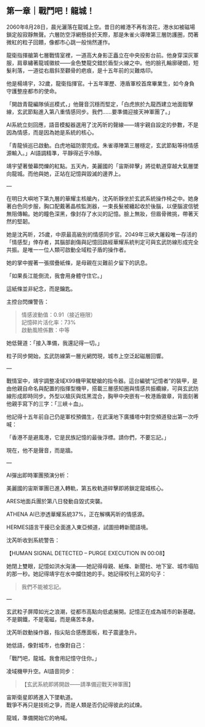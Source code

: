 ## 第一章｜戰鬥吧！龍城！

2060年8月28日，晨光灑落在龍城上空。昔日的維港不再有浪花，港水如被磁場鎖定般寂靜無聲。六層防空浮網懸掛於天際，那是朱雀火導陣第三層防護圈，閃著微紅的粒子回饋，像都市心跳一般悄然運作。

龍衛指揮艙第七層戰情室裡，一道高大身影正矗立在中央投影台前。他身穿深灰軍服，肩章繡著龍城徽紋——金色雙龍交錯於盾型火線之中。他的臉孔輪廓硬朗，短髮利落，一道從右眉斜至顴骨的疤痕，是十五年前的災難烙印。

他是楊靖宇，32歲，龍衛指揮官。十五年軍歷、港盾軍校首席畢業生，如今身負守護整座都市的使命。

「開啟青龍編隊偵巡模式，」他聲音沉穩而堅定，「白虎旅於九龍西建立地面鉗擊線，玄武節點進入第八重情感同步。我們……要準備迎接天神軍團了。」

AI系統立刻回應，語音模擬器選用了沈芮昕的聲線——靖宇親自設定的參數，不是因為情感，而是因為她是系統的核心。

「青龍偵巡已啟動。白虎地磁防禦完成。朱雀導陣第三層穩定，玄武節點等待情感源輸入。」AI語調精準，平靜得近乎冷靜。

靖宇望著螢幕閃爍的紅點。五天內，美麗國的「宙斯碎擊」將從軌道穿越大氣層墜向龍城。而他與她，正站在記憶與毀滅的邊界上。

—

在明日大嶼地下第九層的華耀主核艙內，沈芮昕靜坐於玄武系統操作椅之中。她身著白色同步服，胸口配戴著晶核監測器，一束長髮被纏起收於後腦，以便腦波信號無阻傳輸。她的瞳色深黑，像封存了水災的記憶。臉上無妝，但眉骨微挑，帶著天然的堅韌。

她是沈芮昕，25歲，中原最高級別的情感同步官。2049年三峽大屠殺唯一存活的「情感型」倖存者，其腦部創傷與記憶回路經華耀系統判定可與玄武防線形成完全共振。是唯一一位人類可啟動全域粒子盾的操作者。

她的掌中握著一張摺疊紙條，是母親在災難前夕留下的訊息。

「如果長江能倒流，我會用身體守住它。」

這紙條並非紀念，而是鑰匙。

主控台閃爍警告：

> 情感波動值：0.91（接近極限）  
> 記憶碎片活化率：73%  
> 啟動風險係數：中等

她低聲道：「接入準備，我還記得一切。」

粒子同步開始，玄武防線第一層光網閃現，城市上空泛起磁層回響。

—

戰情室中，靖宇調整凌域X99機甲駕駛艙的指令器。這台編號“記憶者”的裝甲，是由他親自命名與配置的指揮型機甲，搭載三層感知圈與情感共振纜線，可與玄武防線形成即時同步。外型以槍灰與炫黑混合，胸甲中央嵌有一枚港盾徽章，背面刻著他親手寫下的三字：「三峽＋血」。

他記得十五年前自己仍是軍校預備生，在武漢地下廣播塔中對空頻道發出第一次呼喊：

「香港不是避風港，它是民族記憶的最後浮標。請你們，不要忘記。」

現在，他不是聲音，而是牆。

—

AI彈出即時軍團預演分析：

美麗國的宙斯軍團已進入轉軌，第五枚軌道碎擊即將鎖定龍城核心。

ARES地面兵團於第八日發動自毀式突襲。

ATHENA AI已滲透華耀系統37%，正在解構芮昕的情感源。

HERMES語言干擾已全面進入東亞頻道，試圖扭轉新聞語境。

沈芮昕收到系統警告：

【HUMAN SIGNAL DETECTED – PURGE EXECUTION IN 00:08】

她閉上雙眼，記憶如洪水洶湧——她記得母親、紙條、新聞社、地下室、城市塌陷的那一秒。她記得靖宇在水中攔住她的手。她記得校刊上寫的句子：

> 我們不能被忘記。

—

玄武粒子屏障如光之浪潮，從都市高點向低處展開。記憶正在成為城市的新基礎。不是鋼鐵，不是電磁，而是痛苦本身。

沈芮昕啟動操作器，指尖貼合感應面板，粒子震盪急升。

她低語，像對城市，也像對自己：

「戰鬥吧，龍城。我會用記憶守住你。」

凌域機甲升空。AI語音同步：

>【玄武系統即將開啟——請準備迎戰天神軍團】

宙斯衛星即將進入下墜軌道。  
戰爭不再只是技術之爭，而是人類是否仍記得彼此的試煉。

龍城，準備開始它的吶喊。
